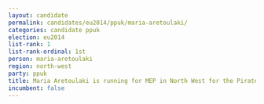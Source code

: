 ```yaml
---
layout: candidate
permalink: candidates/eu2014/ppuk/maria-aretoulaki/
categories: candidate ppuk
election: eu2014
list-rank: 1
list-rank-ordinal: 1st
person: maria-aretoulaki
region: north-west
party: ppuk
title: Maria Aretoulaki is running for MEP in North West for the Pirate Party (UK)
incumbent: false
---
```

